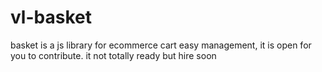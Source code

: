 # vl-basket
basket is a js library for ecommerce cart easy management, it is open for you to contribute.
it not totally ready but hire soon
